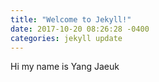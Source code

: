 ```yaml
---
title: "Welcome to Jekyll!"
date: 2017-10-20 08:26:28 -0400
categories: jekyll update
---
```


Hi my name is Yang Jaeuk

